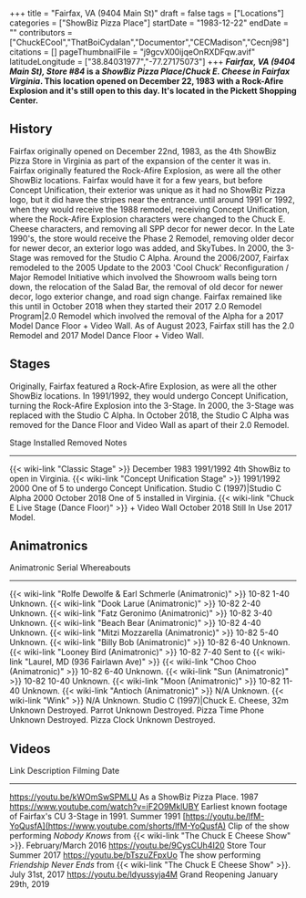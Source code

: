 +++
title = "Fairfax, VA (9404 Main St)"
draft = false
tags = ["Locations"]
categories = ["ShowBiz Pizza Place"]
startDate = "1983-12-22"
endDate = ""
contributors = ["ChuckECool","ThatBoiCydalan","Documentor","CECMadison","Cecnj98"]
citations = []
pageThumbnailFile = "j9gcvX00ijqeOnRXDFqw.avif"
latitudeLongitude = ["38.84031977","-77.27175073"]
+++
***Fairfax, VA (9404 Main St), Store #84* is a *ShowBiz Pizza Place*/*Chuck E. Cheese in Fairfax Virginia*.
This location opened on December 22, 1983 with a Rock-Afire Explosion and it's still open to this day.
It's located in the Pickett Shopping Center.**

## History

Fairfax originally opened on December 22nd, 1983, as the 4th ShowBiz Pizza Store in Virginia as part of the expansion of the center it was in. Fairfax originally featured the Rock-Afire Explosion, as were all the other ShowBiz locations. Fairfax would have it for a few years, but before Concept Unification, their exterior was unique as it had no ShowBiz Pizza logo, but it did have the stripes near the entrance. until around 1991 or 1992, when they would receive the 1988 remodel, receiving Concept Unification, where the Rock-Afire Explosion characters were changed to the Chuck E. Cheese characters, and removing all SPP decor for newer decor. In the Late 1990's, the store would receive the Phase 2 Remodel, removing older decor for newer decor, an exterior logo was added, and SkyTubes. In 2000, the 3-Stage was removed for the Studio C Alpha. Around the 2006/2007, Fairfax remodeled to the 2005 Update to the 2003 'Cool Chuck' Reconfiguration / Major Remodel Initiative which involved the Showroom walls being torn down, the relocation of the Salad Bar, the removal of old decor for newer decor, logo exterior change, and road sign change. Fairfax remained like this until in October 2018 when they started their 2017 2.0 Remodel Program|2.0 Remodel which involved the removal of the Alpha for a 2017 Model Dance Floor + Video Wall. As of August 2023, Fairfax still has the 2.0 Remodel and 2017 Model Dance Floor + Video Wall.

## Stages

Originally, Fairfax featured a Rock-Afire Explosion, as were all the other ShowBiz locations.
In 1991/1992, they would undergo Concept Unification, turning the Rock-Afire Explosion into the 3-Stage.
In 2000, the 3-Stage was replaced with the Studio C Alpha.
In October 2018, the Studio C Alpha was removed for the Dance Floor and Video Wall as apart of their 2.0 Remodel.

  Stage                                                                   Installed       Removed        Notes
  ----------------------------------------------------------------------- --------------- -------------- ------------------------------------------
  {{< wiki-link "Classic Stage" >}}                                   December 1983   1991/1992      4th ShowBiz to open in Virginia.
  {{< wiki-link "Concept Unification Stage" >}}                       1991/1992       2000           One of 5 to undergo Concept Unification.
  Studio C (1997)|Studio C Alpha                                         2000            October 2018   One of 5 installed in Virginia.
  {{< wiki-link "Chuck E Live Stage (Dance Floor)" >}} + Video Wall   October 2018    Still In Use   2017 Model.

## Animatronics

  Animatronic                                                           Serial        Whereabouts
  --------------------------------------------------------------------- ------------- ---------------------------------------------------------------
  {{< wiki-link "Rolfe Dewolfe & Earl Schmerle (Animatronic)" >}}   10-82 1-40    Unknown.
  {{< wiki-link "Dook Larue (Animatronic)" >}}                      10-82 2-40    Unknown.
  {{< wiki-link "Fatz Geronimo (Animatronic)" >}}                   10-82 3-40    Unknown.
  {{< wiki-link "Beach Bear (Animatronic)" >}}                      10-82 4-40    Unknown.
  {{< wiki-link "Mitzi Mozzarella (Animatronic)" >}}                10-82 5-40    Unknown.
  {{< wiki-link "Billy Bob (Animatronic)" >}}                       10-82 6-40    Unknown.
  {{< wiki-link "Looney Bird (Animatronic)" >}}                     10-82 7-40    Sent to {{< wiki-link "Laurel, MD (936 Fairlawn Ave)" >}}
  {{< wiki-link "Choo Choo (Animatronic)" >}}                       10-82 6-40    Unknown.
  {{< wiki-link "Sun (Animatronic)" >}}                             10-82 10-40   Unknown.
  {{< wiki-link "Moon (Animatronic)" >}}                            10-82 11-40   Unknown.
  {{< wiki-link "Antioch (Animatronic)" >}}                         N/A           Unknown.
  {{< wiki-link "Wink" >}}                                          N/A           Unknown.
  Studio C (1997)|Chuck E. Cheese, 32m                                 Unknown       Destroyed.
  Parrot                                                                Unknown       Destroyed.
  Pizza Time Phone                                                      Unknown       Destroyed.
  Pizza Clock                                                           Unknown       Destroyed.

## Videos

  Link                                                                         Description                                                                                         Filming Date
  ---------------------------------------------------------------------------- --------------------------------------------------------------------------------------------------- ---------------------
  https://youtu.be/kWOmSwSPMLU                                                 As a ShowBiz Pizza Place.                                                                           1987
  https://www.youtube.com/watch?v=iF2O9MklUBY                                  Earliest known footage of Fairfax's CU 3-Stage in 1991.                                            Summer 1991
  [https://youtu.be/lfM-YoQusfA](https://www.youtube.com/shorts/lfM-YoQusfA)   Clip of the show performing *Nobody Knows* from {{< wiki-link "The Chuck E Cheese Show" >}}.    February/March 2016
  https://youtu.be/9CysCUh4I20                                                 Store Tour                                                                                          Summer 2017
  https://youtu.be/bTszuZFpxUo                                                 The show performing *Friendship Never Ends* from {{< wiki-link "The Chuck E Cheese Show" >}}.   July 31st, 2017
  https://youtu.be/ldyussyja4M                                                 Grand Reopening                                                                                     January 29th, 2019
